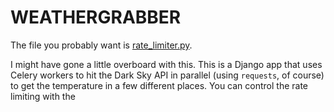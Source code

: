 # WEATHERGRABBER

The file you probably want is [rate_limiter.py](rate_limiter.py).

I might have gone a little overboard with this. This is a Django app that uses Celery workers to hit the Dark Sky API in parallel (using `requests`, of course) to get the temperature in a few different places. You can control the rate limiting with the 
